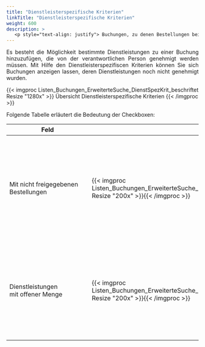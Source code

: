 ```yaml
---
title: "Dienstleisterspezifische Kriterien"
linkTitle: "Dienstleisterspezifische Kriterien"
weight: 600
description: >
   <p style="text-align: justify"> Buchungen, zu denen Bestellungen bei einem Dienstleister noch nicht freigegeben wurden oder die Menge noch nicht spezifiziert wurde. </p>
---
```

<p style="text-align: justify"> Es besteht die Möglichkeit bestimmte Dienstleistungen zu einer Buchung hinzuzufügen, die von der verantwortlichen Person genehmigt werden müssen. Mit Hilfe den Dienstleisterspezifiscen Kriterien können Sie sich Buchungen anzeigen lassen, deren Dienstleistungen noch nicht genehmigt wurden. </p>

{{< imgproc Listen_Buchungen_ErweiterteSuche_DienstSpezKrit_beschriftet Resize "1280x" >}}
Übersicht Dienstleisterspezifische Kriterien
{{< /imgproc >}}

Folgende Tabelle erläutert die Bedeutung der Checkboxen:

|<div style="width:200px">Feld</div>|<div style="width:200px"></div>|Funkion|
|---|---|---|
|Mit nicht freigegebenen </br> Bestellungen|{{< imgproc Listen_Buchungen_ErweiterteSuche_DienstSpezKrit_xfreiBest Resize "200x" >}}{{< /imgproc >}}|<p style="text-align: justify"> Um sich alle Buchungen anzeigen zu lassen, bei denen die bestellten Dienstleistungen noch nicht freigegeben wurden, aktivieren Sie diese Checkbox. </p>|
|Dienstleistungen </br> mit offener Menge|{{< imgproc Listen_Buchungen_ErweiterteSuche_DienstSpezKrit_offeneMenge Resize "200x" >}}{{< /imgproc >}}|<p style="text-align: justify"> Um sich alle Buchungen anzeigen zu lassen, bei denen die Menge/Größe der Bestellung noch nicht festgelegt ist, aktivieren Sie diese Checkbox. </p>|